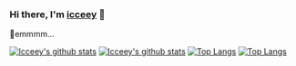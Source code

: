### Hi there, I'm [icceey](https://github.com/icceey) 👋

🤔emmmm...


[![Icceey's github stats](https://gh-profile-status.vercel.app/api?username=icceey&show=reviews,prs_merged_percentage&hide_title=true&show_icons=true&count_private=true&include_all_commits=true&rank_icon=github&theme=dark#gh-dark-mode-only)](https://github.com/icceey#gh-dark-mode-only)
[![Icceey's github stats](https://gh-profile-status.vercel.app/api?username=icceey&show=reviews,prs_merged_percentage&hide_title=true&show_icons=true&count_private=true&include_all_commits=true&rank_icon=github&theme=default#gh-light-mode-only)](https://github.com/icceey#gh-light-mode-only)
[![Top Langs](https://gh-profile-status.vercel.app/api/top-langs/?username=icceey&layout=compact&count_private=true&size_weight=0.5&count_weight=0.5&langs_count=10&hide=&theme=dark#gh-dark-mode-only)](https://github.com/icceey#gh-dark-mode-only)
[![Top Langs](https://gh-profile-status.vercel.app/api/top-langs/?username=icceey&layout=compact&count_private=true&size_weight=0.5&count_weight=0.5&langs_count=10&hide=&theme=default#gh-light-mode-only)](https://github.com/icceey#gh-light-mode-only)
